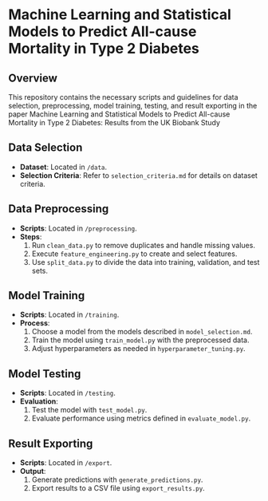 # Machine Learning and Statistical Models to Predict All-cause Mortality in Type 2 Diabetes

## Overview
This repository contains the necessary scripts and guidelines for data selection, preprocessing, model training, testing, and result exporting in the paper Machine Learning and Statistical Models to Predict All-cause Mortality in Type 2 Diabetes: Results from the UK Biobank Study
## Data Selection
- **Dataset**: Located in `/data`. 
- **Selection Criteria**: Refer to `selection_criteria.md` for details on dataset criteria.

## Data Preprocessing
- **Scripts**: Located in `/preprocessing`.
- **Steps**: 
  1. Run `clean_data.py` to remove duplicates and handle missing values.
  2. Execute `feature_engineering.py` to create and select features.
  3. Use `split_data.py` to divide the data into training, validation, and test sets.

## Model Training
- **Scripts**: Located in `/training`.
- **Process**: 
  1. Choose a model from the models described in `model_selection.md`.
  2. Train the model using `train_model.py` with the preprocessed data.
  3. Adjust hyperparameters as needed in `hyperparameter_tuning.py`.

## Model Testing
- **Scripts**: Located in `/testing`.
- **Evaluation**: 
  1. Test the model with `test_model.py`.
  2. Evaluate performance using metrics defined in `evaluate_model.py`.

## Result Exporting
- **Scripts**: Located in `/export`.
- **Output**: 
  1. Generate predictions with `generate_predictions.py`.
  2. Export results to a CSV file using `export_results.py`.
